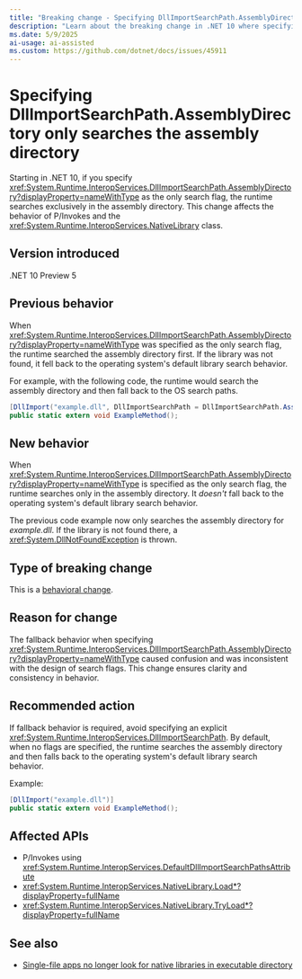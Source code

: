 ```yaml
---
title: "Breaking change - Specifying DllImportSearchPath.AssemblyDirectory only searches the assembly directory"
description: "Learn about the breaking change in .NET 10 where specifying DllImportSearchPath.AssemblyDirectory as the only search flag restricts the search to the assembly directory."
ms.date: 5/9/2025
ai-usage: ai-assisted
ms.custom: https://github.com/dotnet/docs/issues/45911
---
```


# Specifying DllImportSearchPath.AssemblyDirectory only searches the assembly directory

Starting in .NET 10, if you specify <xref:System.Runtime.InteropServices.DllImportSearchPath.AssemblyDirectory?displayProperty=nameWithType> as the only search flag, the runtime searches exclusively in the assembly directory. This change affects the behavior of P/Invokes and the <xref:System.Runtime.InteropServices.NativeLibrary> class.

## Version introduced

.NET 10 Preview 5

## Previous behavior

When <xref:System.Runtime.InteropServices.DllImportSearchPath.AssemblyDirectory?displayProperty=nameWithType> was specified as the only search flag, the runtime searched the assembly directory first. If the library was not found, it fell back to the operating system's default library search behavior.

For example, with the following code, the runtime would search the assembly directory and then fall back to the OS search paths.

```csharp
[DllImport("example.dll", DllImportSearchPath = DllImportSearchPath.AssemblyDirectory)]
public static extern void ExampleMethod();
```

## New behavior

When <xref:System.Runtime.InteropServices.DllImportSearchPath.AssemblyDirectory?displayProperty=nameWithType> is specified as the only search flag, the runtime searches only in the assembly directory. It *doesn't* fall back to the operating system's default library search behavior.

The previous code example now only searches the assembly directory for *example.dll*. If the library is not found there, a <xref:System.DllNotFoundException> is thrown.

## Type of breaking change

This is a [behavioral change](../../categories.md#behavioral-change).

## Reason for change

The fallback behavior when specifying <xref:System.Runtime.InteropServices.DllImportSearchPath.AssemblyDirectory?displayProperty=nameWithType> caused confusion and was inconsistent with the design of search flags. This change ensures clarity and consistency in behavior.

## Recommended action

If fallback behavior is required, avoid specifying an explicit <xref:System.Runtime.InteropServices.DllImportSearchPath>. By default, when no flags are specified, the runtime searches the assembly directory and then falls back to the operating system's default library search behavior.

Example:

```csharp
[DllImport("example.dll")]
public static extern void ExampleMethod();
```

## Affected APIs

- P/Invokes using <xref:System.Runtime.InteropServices.DefaultDllImportSearchPathsAttribute>
- <xref:System.Runtime.InteropServices.NativeLibrary.Load*?displayProperty=fullName>
- <xref:System.Runtime.InteropServices.NativeLibrary.TryLoad*?displayProperty=fullName>

## See also

- [Single-file apps no longer look for native libraries in executable directory](native-library-search.md)

